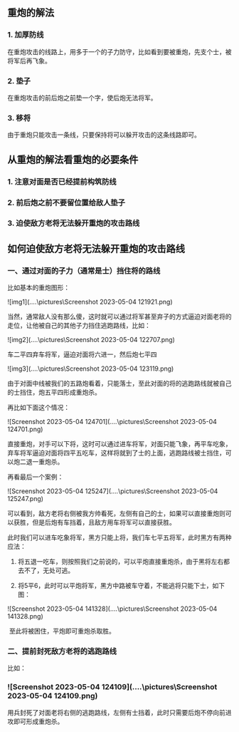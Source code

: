 ## 重炮的解法

### 1. 加厚防线

在重炮攻击的线路上，用多于一个的子力防守，比如看到要被重炮，先支个士，被将军后再飞象。

### 2. 垫子

在重炮攻击的前后炮之前垫一个字，使后炮无法将军。

### 3. 移将

由于重炮只能攻击一条线，只要保持将可以躲开攻击的这条线路即可。



## 从重炮的解法看重炮的必要条件

### 1. 注意对面是否已经提前构筑防线

### 2. 前后炮之前不要留位置给敌人垫子

### 3. 迫使敌方老将无法躲开重炮的攻击路线



## 如何迫使敌方老将无法躲开重炮的攻击路线

### 一、通过对面的子力（通常是士）挡住将的路线

比如基本的重炮图形：

![img1](..\..\pictures\Screenshot 2023-05-04 121921.png)

当然，通常敌人没有那么傻，这时就可以通过将军甚至弃子的方式逼迫对面老将的走位，让他被自己的其他子力挡住逃跑路线，比如：

![img2](..\..\pictures\Screenshot 2023-05-04 122707.png)

车二平四弃车将军，逼迫对面将六进一，然后炮七平四

![img3](..\..\pictures\Screenshot 2023-05-04 123119.png)

由于对面中线被我们的五路炮看着，只能落士，至此对面的将的逃跑路线就被自己的士挡住，炮五平四形成重炮杀。

再比如下面这个情况：

![Screenshot 2023-05-04 124701](..\..\pictures\Screenshot 2023-05-04 124701.png)

直接重炮，对手可以下将，这时可以通过进车将军，对面只能飞象，再平车吃象，弃车将军逼迫对面将四平五吃车，这样将就到了士的上面，逃跑路线被士挡住，可以炮二退一重炮杀。

再看最后一个案例：

![Screenshot 2023-05-04 125247](..\..\pictures\Screenshot 2023-05-04 125247.png)

可以看到，敌方老将右侧被我方帅看死，左侧有自己的士，如果可以直接重炮则可以获胜，但是后炮有车挡着，且敌方用车将军可以直接获胜。

此时我们可以进车吃象将军，黑方只能上将，我们车七平五将军，此时黑方有两种应法：

1. 将五退一吃车，则按照我们之前说的，可以平炮直接重炮杀，由于黑将左右都去不了，无处可逃。

2. 将5平6，此时可以平炮将军，黑方中路被车守着，不能逃将只能下士，如下图：

![Screenshot 2023-05-04 141328](..\..\pictures\Screenshot 2023-05-04 141328.png)

​	至此将被困住，平炮即可重炮杀取胜。

### 二、提前封死敌方老将的逃跑路线

比如：

### ![Screenshot 2023-05-04 124109](..\..\pictures\Screenshot 2023-05-04 124109.png)

用兵封死了对面老将右侧的逃跑路线，左侧有士挡着，此时只需要后炮不停向前进攻即可形成重炮杀。